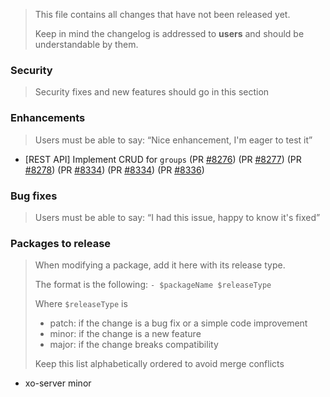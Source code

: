 > This file contains all changes that have not been released yet.
>
> Keep in mind the changelog is addressed to **users** and should be
> understandable by them.

### Security

> Security fixes and new features should go in this section

### Enhancements

> Users must be able to say: “Nice enhancement, I'm eager to test it”

- [REST API] Implement CRUD for `groups` (PR [#8276](https://github.com/vatesfr/xen-orchestra/pull/8276)) (PR [#8277](https://github.com/vatesfr/xen-orchestra/pull/8277)) (PR [#8278](https://github.com/vatesfr/xen-orchestra/pull/8278)) (PR [#8334](https://github.com/vatesfr/xen-orchestra/pull/8334)) (PR [#8334](https://github.com/vatesfr/xen-orchestra/pull/8334)) (PR [#8336](https://github.com/vatesfr/xen-orchestra/pull/8336))

### Bug fixes

> Users must be able to say: “I had this issue, happy to know it's fixed”

### Packages to release

> When modifying a package, add it here with its release type.
>
> The format is the following: `- $packageName $releaseType`
>
> Where `$releaseType` is
>
> - patch: if the change is a bug fix or a simple code improvement
> - minor: if the change is a new feature
> - major: if the change breaks compatibility
>
> Keep this list alphabetically ordered to avoid merge conflicts

<!--packages-start-->

- xo-server minor

<!--packages-end-->
